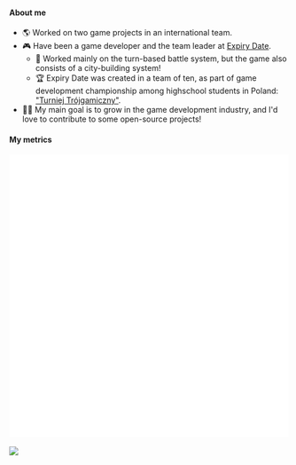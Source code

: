 #### About me

- 🌎 Worked on two game projects in an international team.
- 🎮 Have been a game developer and the team leader at [Expiry Date](https://github.com/exostin/ExpiryDate).
  - 🌿 Worked mainly on the turn-based battle system, but the game also consists of a city-building system!
  - 🏆 Expiry Date was created in a team of ten, as part of game development championship among highschool students in Poland: ["Turniej Trójgamiczny"](https://www.t3g.pl/).
- 👨‍💻 My main goal is to grow in the game development industry, and I'd love to contribute to some open-source projects!
#### My metrics

![Metrics](/github-metrics.svg)

<!-- 
![Profile views](https://komarev.com/ghpvc/?username=exostin&style=for-the-badge)
[![Steam](https://img.shields.io/badge/Steam-000000?style=for-the-badge&logo=steam&logoColor=white)](https://steamcommunity.com/id/Exostin/)
[![trophies](https://github-profile-trophy.vercel.app/?username=Exostin&theme=onestar)](https://github.com/ryo-ma/github-profile-trophy)

![stats](https://github-readme-stats.vercel.app/api?username=exostin&bg_color=30,e96443,904e95&title_color=fff&text_color=fff&count_private=true&show_icons=true&include_all_commits=true)
 -->
![](https://hit.yhype.me/github/profile?user_id=18118467)
<a rel="me" href="https://home.social/@exostin"></a>
